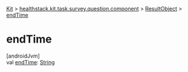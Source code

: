 
[Kit](../../../kit.html) > [healthstack.kit.task.survey.question.component](../index.html) > [ResultObject](index.html) > [endTime](end-time.html)



# endTime



[androidJvm]\
val [endTime](end-time.html): [String](https://kotlinlang.org/api/latest/jvm/stdlib/kotlin/-string/index.html)




